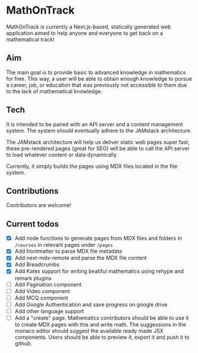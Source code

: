# MathOnTrack

MathOnTrack is currently a Next.js-based, statically generated web application aimed to help anyone and everyone to get back on a mathematical track! 

## Aim

The main goal is to provide basic to advanced knowledge in mathematics for free. This way, a user will be able to obtain enough knowledge to pursue a career, job, or education that was previously not accessible to them due to the lack of mathematical knowledge.

## Tech

It is intended to be paired with an API server and a content management system. The system should eventually adhere to the JAMstack architecture. 

The JAMstack architecture will help us deliver static web pages super fast, these pre-rendered pages (great for SEO) will be able to call the API server to load whatever content or data dynamically.

Currently, it simply builds the pages using MDX files located in the file system.

## Contributions

Contributors are welcome!

## Current todos

- [x] Add node functions to generate pages from MDX files and folders in `/courses` in relevant pages under `/pages`
- [x] Add frontmatter to parse MDX file metadata
- [x] Add next-mdx-remote and parse the MDX file content
- [x] Add Breadcrumbs
- [x] Add Katex support for writing beatiful mathematics using rehype and remark plugins
- [ ] Add Pagination component
- [ ] Add Video component
- [ ] Add MCQ component
- [ ] Add Google Authentication and save progress on google drive
- [ ] Add other language support
- [ ] Add a "create" page. Mathematics contributors should be able to use it to create MDX pages with this and write math. The suggessions in the monaco editor should suggest the available ready made JSX components. Users should be able to preview it, export it and push it to github.
